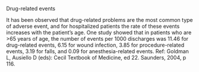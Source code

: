 Drug-related events

It has been observed that drug-related problems are the most common type of adverse event, and for hospitalized patients the rate of these events increases with the patient’s age. One study showed that in patients who are >65 years of age, the number of events per 1000 discharges was 11.46 for drug-related events, 6.15 for wound infection, 3.85 for procedure-related events, 3.19 for falls, and 0.09 for anesthesia-related events. Ref: Goldman L, Ausiello D (eds): Cecil Textbook of Medicine, ed 22. Saunders, 2004, p 116.
